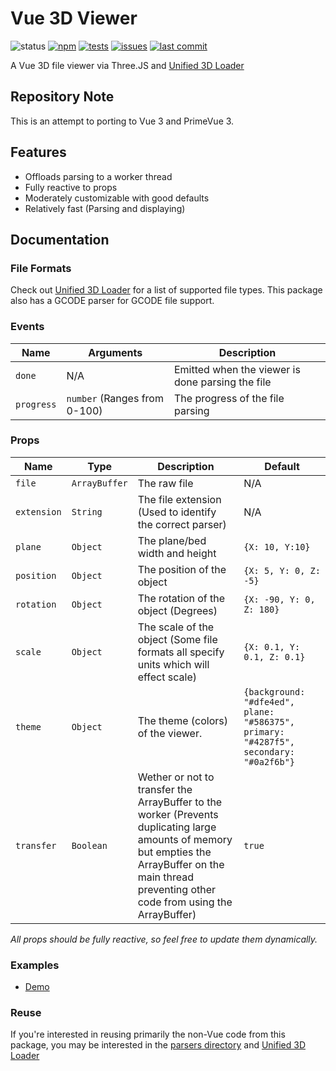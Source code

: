# Vue 3D Viewer
![status](https://img.shields.io/badge/status-release-brightgreen)
[![npm](https://img.shields.io/npm/v/vue-3d-viewer)](https://npmjs.com/package/vue-3d-viewer)
[![tests](https://img.shields.io/github/workflow/status/Cloud-CNC/vue-3d-viewer/Tests?label=tests)](https://github.com/Cloud-CNC/vue-3d-viewer/actions)
[![issues](https://img.shields.io/github/issues/Cloud-CNC/vue-3d-viewer)](https://github.com/Cloud-CNC/vue-3d-viewer/issues)
[![last commit](https://img.shields.io/github/last-commit/Cloud-CNC/vue-3d-viewer)](https://github.com/Cloud-CNC/vue-3d-viewer/commits/master)

A Vue 3D file viewer via Three.JS and [Unified 3D Loader](https://github.com/Cloud-CNC/unified-3d-loader)

## Repository Note
This is an attempt to porting to Vue 3 and PrimeVue 3. 

## Features
* Offloads parsing to a worker thread
* Fully reactive to props
* Moderately customizable with good defaults
* Relatively fast (Parsing and displaying)

## Documentation
### File Formats
Check out [Unified 3D Loader](https://github.com/Cloud-CNC/unified-3d-loader#file-formats) for a list of supported file types. This package also has a GCODE parser for GCODE file support.

### Events
Name | Arguments | Description
--- | --- | ---
`done` | N/A | Emitted when the viewer is done parsing the file
`progress` | `number` (Ranges from 0-100) | The progress of the file parsing

### Props
Name | Type | Description | Default
--- | --- | --- | ---
`file` | `ArrayBuffer` | The raw file | N/A
`extension` | `String` | The file extension (Used to identify the correct parser) | N/A
`plane` | `Object` | The plane/bed width and height | `{X: 10, Y:10}`
`position` | `Object` | The position of the object | `{X: 5, Y: 0, Z: -5}`
`rotation` | `Object` | The rotation of the object (Degrees) | `{X: -90, Y: 0, Z: 180}`
`scale` | `Object` | The scale of the object (Some file formats all specify units which will effect scale) | `{X: 0.1, Y: 0.1, Z: 0.1}`
`theme` | `Object` | The theme (colors) of the viewer. | `{background: "#dfe4ed", plane: "#586375", primary: "#4287f5", secondary: "#0a2f6b"}`
`transfer` | `Boolean` | Wether or not to transfer the ArrayBuffer to the worker (Prevents duplicating large amounts of memory but empties the ArrayBuffer on the main thread preventing other code from using the ArrayBuffer) | `true`
*All props should be fully reactive, so feel free to update them dynamically.*

### Examples
* [Demo](./src/demo)

### Reuse
If you're interested in reusing primarily the non-Vue code from this package, you may be interested in the [parsers directory](./src/parsers) and [Unified 3D Loader](https://github.com/Cloud-CNC/unified-3d-loader)